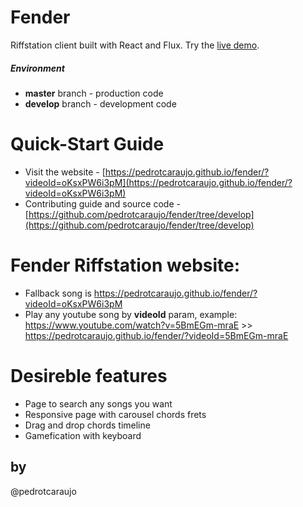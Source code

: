 # Fender

Riffstation client built with React and Flux. Try the [live demo](https://pedrotcaraujo.github.io/fender/?videoId=oKsxPW6i3pM).

##### Environment 
- **master** branch - production code
- **develop** branch - development code

# Quick-Start Guide
- Visit the website - [https://pedrotcaraujo.github.io/fender/?videoId=oKsxPW6i3pM](https://pedrotcaraujo.github.io/fender/?videoId=oKsxPW6i3pM)
- Contributing guide and source code - [https://github.com/pedrotcaraujo/fender/tree/develop](https://github.com/pedrotcaraujo/fender/tree/develop)


# Fender Riffstation website:
 - Fallback song is https://pedrotcaraujo.github.io/fender/?videoId=oKsxPW6i3pM
 - Play any youtube song by **videoId** param, example: 
 https://www.youtube.com/watch?v=5BmEGm-mraE >> https://pedrotcaraujo.github.io/fender/?videoId=5BmEGm-mraE

# Desireble features
- Page to search any songs you want
- Responsive page with carousel chords frets
- Drag and drop chords timeline
- Gamefication with keyboard

## by
@pedrotcaraujo

